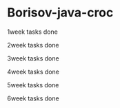 # Borisov-java-croc
1week tasks done  

2week tasks done


3week tasks done


4week tasks done


5week tasks done


6week tasks done
